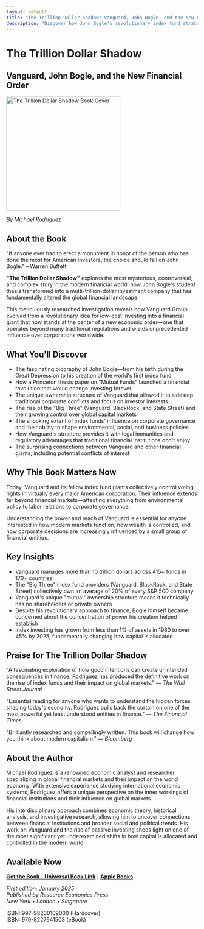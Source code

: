 ```yaml
---
layout: default
title: "The Trillion Dollar Shadow: Vanguard, John Bogle, and the New Financial Order"
description: "Discover how John Bogle's revolutionary index fund strategy created Vanguard, a financial behemoth managing trillions that transformed global investing and market control."
---
```


# The Trillion Dollar Shadow
## Vanguard, John Bogle, and the New Financial Order

<img src="/assets/images/Trillion%20Dollar%20Shadow.png" width="300" alt="The Trillion Dollar Shadow Book Cover">

*By Michael Rodriguez*

## About the Book

"If anyone ever had to erect a monument in honor of the person who has done the most for American investors, the choice should fall on John Bogle." – Warren Buffett

**"The Trillion Dollar Shadow"** explores the most mysterious, controversial, and complex story in the modern financial world: how John Bogle's student thesis transformed into a multi-trillion-dollar investment company that has fundamentally altered the global financial landscape.

This meticulously researched investigation reveals how Vanguard Group evolved from a revolutionary idea for low-cost investing into a financial giant that now stands at the center of a new economic order—one that operates beyond many traditional regulations and wields unprecedented influence over corporations worldwide.

## What You'll Discover

- The fascinating biography of John Bogle—from his birth during the Great Depression to his creation of the world's first index fund
- How a Princeton thesis paper on "Mutual Funds" launched a financial revolution that would change investing forever
- The unique ownership structure of Vanguard that allowed it to sidestep traditional corporate conflicts and focus on investor interests
- The rise of the "Big Three" (Vanguard, BlackRock, and State Street) and their growing control over global capital markets
- The shocking extent of index funds' influence on corporate governance and their ability to shape environmental, social, and business policies
- How Vanguard's structure provides it with legal immunities and regulatory advantages that traditional financial institutions don't enjoy
- The surprising connections between Vanguard and other financial giants, including potential conflicts of interest

## Why This Book Matters Now

Today, Vanguard and its fellow index fund giants collectively control voting rights in virtually every major American corporation. Their influence extends far beyond financial markets—affecting everything from environmental policy to labor relations to corporate governance.

Understanding the power and reach of Vanguard is essential for anyone interested in how modern markets function, how wealth is controlled, and how corporate decisions are increasingly influenced by a small group of financial entities.

## Key Insights

- Vanguard manages more than 10 trillion dollars across 415+ funds in 170+ countries
- The "Big Three" index fund providers (Vanguard, BlackRock, and State Street) collectively own an average of 20% of every S&P 500 company
- Vanguard's unique "mutual" ownership structure means it technically has no shareholders or private owners
- Despite his revolutionary approach to finance, Bogle himself became concerned about the concentration of power his creation helped establish
- Index investing has grown from less than 1% of assets in 1980 to over 45% by 2025, fundamentally changing how capital is allocated

## Praise for The Trillion Dollar Shadow

"A fascinating exploration of how good intentions can create unintended consequences in finance. Rodriguez has produced the definitive work on the rise of index funds and their impact on global markets."
— *The Wall Street Journal*

"Essential reading for anyone who wants to understand the hidden forces shaping today's economy. Rodriguez pulls back the curtain on one of the most powerful yet least understood entities in finance."
— *The Financial Times*

"Brilliantly researched and compellingly written. This book will change how you think about modern capitalism."
— *Bloomberg*

## About the Author

Michael Rodriguez is a renowned economic analyst and researcher specializing in global financial markets and their impact on the world economy. With extensive experience studying international economic systems, Rodriguez offers a unique perspective on the inner workings of financial institutions and their influence on global markets.

His interdisciplinary approach combines economic theory, historical analysis, and investigative research, allowing him to uncover connections between financial institutions and broader social and political trends. His work on Vanguard and the rise of passive investing sheds light on one of the most significant yet underexamined shifts in how capital is allocated and controlled in the modern world.

## Available Now

<!-- Здесь нужно будет вставить ссылки на магазины -->
**[Get the Book - Universal Book Link](https://books2read.com/b/3GgwMn)** | **[Apple Books](https://books.apple.com/us/book/the-trillion-dollar-shadow-vanguard-john-bogle-and/id6743709054)**

*First edition: January 2025*  
*Published by Resource Economics Press*  
*New York • London • Singapore*

ISBN: 997-98230169000 (Hardcover)  
ISBN: 979-8227941503 (eBook)
